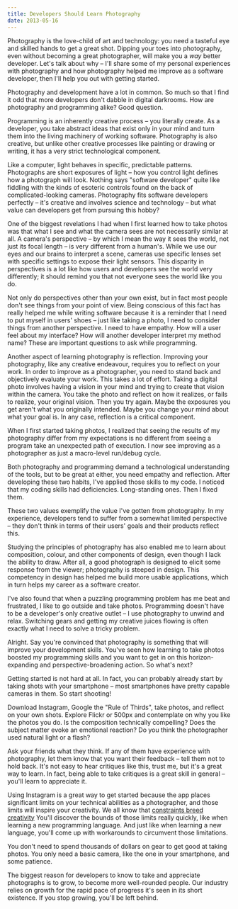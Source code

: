 ```yaml
---
title: Developers Should Learn Photography
date: 2013-05-16
---
```


Photography is the love-child of art and technology: you need a tasteful eye and skilled hands to get a great shot. Dipping your toes into photography, even without becoming a great photographer, will make you a _way_ better developer. Let's talk about why – I'll share some of my personal experiences with photography and how photography helped me improve as a software developer, then I'll help you out with getting started.

Photography and development have a lot in common. So much so that I find it odd that more developers don't dabble in digital darkrooms. How are photography and programming alike? Good question.

Programming is an inherently creative process – you literally create. As a developer, you take abstract ideas that exist only in your mind and turn them into the living machinery of working software. Photography is also creative, but unlike other creative processes like painting or drawing or writing, it has a very strict technological component.

Like a computer, light behaves in specific, predictable patterns. Photographs are short exposures of light – how you control light defines how a photograph will look. Nothing says "software developer" quite like fiddling with the kinds of esoteric controls found on the back of complicated-looking cameras. Photography fits software developers perfectly – it's creative and involves science and technology – but what value can developers get from pursuing this hobby?

One of the biggest revelations I had when I first learned how to take photos was that what I see and what the camera sees are not necessarily similar at all. A camera's perspective – by which I mean the way it sees the world, not just its focal length – is very different from a human's. While we use our eyes and our brains to interpret a scene, cameras use specific lenses set with specific settings to expose their light sensors. This disparity in perspectives is a lot like how users and developers see the world very differently; it should remind you that not everyone sees the world like you do.

Not only do perspectives other than your own exist, but in fact most people don't see things from your point of view. Being conscious of this fact has really helped me while writing software because it is a reminder that I need to put myself in users' shoes – just like taking a photo, I need to consider things from another perspective. I need to have empathy. How will a user feel about my interface? How will another developer interpret my method name? These are important questions to ask while programming.

Another aspect of learning photography is reflection. Improving your photography, like any creative endeavour, requires you to reflect on your work. In order to improve as a photographer, you need to stand back and objectively evaluate your work. This takes a lot of effort. Taking a digital photo involves having a vision in your mind and trying to create that vision within the camera. You take the photo and reflect on how it realizes, or fails to realize, your original vision. Then you try again. Maybe the exposures you get aren't what you originally intended. Maybe you change your mind about what your goal is. In any case, reflection is a critical component.

When I first started taking photos, I realized that seeing the results of my photography differ from my expectations is no different from seeing a program take an unexpected path of execution. I now see improving as a photographer as just a macro-level run/debug cycle.

Both photography and programming demand a technological understanding of the tools, but to be great at either, you need empathy and reflection. After developing these two habits, I've applied those skills to my code. I noticed that my coding skills had deficiencies. Long-standing ones. Then I fixed them.

These two values exemplify the value I've gotten from photography. In my experience, developers tend to suffer from a somewhat limited perspective – they don't think in terms of their users' goals and their products reflect this.

Studying the principles of photography has also enabled me to learn about composition, colour, and other components of design, even though I lack the ability to draw. After all, a good photograph is designed to elicit some response from the viewer; photography is steeped in design. This competency in design has helped me build more usable applications, which in turn helps my career as a software creator.

I've also found that when a puzzling programming problem has me beat and frustrated, I like to go outside and take photos. Programming doesn't have to be a developer's only creative outlet – I use photography to unwind and relax. Switching gears and getting my creative juices flowing is often exactly what I need to solve a tricky problem.

Alright. Say you're convinced that photography is something that will improve your development skills. You've seen how learning to take photos boosted my programming skills and you want to get in on this horizon-expanding and perspective-broadening action. So what's next?

Getting started is not hard at all. In fact, you can probably already start by taking shots with your smartphone – most smartphones have pretty capable cameras in them. So start shooting!

Download Instagram, Google the "Rule of Thirds", take photos, and reflect on your own shots. Explore Flickr or 500px and contemplate on why you like the photos you do. Is the composition technically compelling? Does the subject matter evoke an emotional reaction? Do you think the photographer used natural light or a flash?

Ask your friends what they think. If any of them have experience with photography, let them know that you want their feedback – tell them not to hold back. It's not easy to hear critiques like this, trust me, but it's a great way to learn. In fact, being able to take critiques is a great skill in general – you'll learn to appreciate it.

Using Instagram is a great way to get started because the app places significant limits on your technical abilities as a photographer, and those limits will inspire your creativity. We all know that [constraints breed creativity](http://37signals.com/svn/archives2/constraints_breed_breakthrough_creativity.php) You'll discover the bounds of those limits really quickly, like when learning a new programming language. And just like when learning a new language, you'll come up with workarounds to circumvent those limitations.

You don't need to spend thousands of dollars on gear to get good at taking photos. You only need a basic camera, like the one in your smartphone, and some patience.

The biggest reason for developers to know to take and appreciate photographs is to grow, to become more well-rounded people. Our industry relies on growth for the rapid pace of progress it's seen in its short existence. If you stop growing, you'll be left behind.
